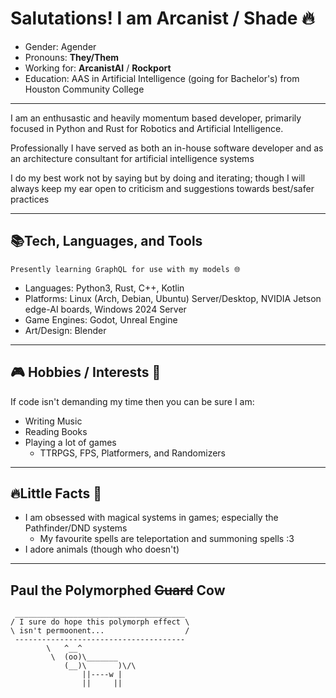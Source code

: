 # Salutations! I am Arcanist / Shade 🔥
* Gender: Agender
* Pronouns: **They/Them** 
* Working for: **ArcanistAI** / **Rockport**
* Education: AAS in Artificial Intelligence (going for Bachelor's) from Houston Community College
---
I am an enthusastic and heavily momentum based developer, 
primarily focused in Python and Rust for Robotics and Artificial Intelligence.

Professionally I have served as both an in-house software developer 
and as an architecture consultant for artificial intelligence systems

I do my best work not by saying but by doing and iterating; though I will always 
keep my ear open to criticism and suggestions towards best/safer practices

---
## 📚Tech, Languages, and Tools

    Presently learning GraphQL for use with my models 🌐


- Languages: Python3, Rust, C++, Kotlin
- Platforms: Linux (Arch, Debian, Ubuntu) Server/Desktop, NVIDIA Jetson edge-AI boards, Windows 2024 Server
- Game Engines: Godot, Unreal Engine
- Art/Design: Blender


---
## 🎮 Hobbies / Interests 🎵
If code isn't demanding my time then you can be sure I am:
- Writing Music
- Reading Books
- Playing a lot of games
    - TTRPGS, FPS, Platformers, and Randomizers 
---
## 🔥Little Facts 🐺 
- I am obsessed with magical systems in games; especially the Pathfinder/DND systems
    - My favourite spells are teleportation and summoning spells :3 
- I adore animals (though who doesn't)

---
## Paul the Polymorphed ~~Guard~~ Cow
```
 ______________________________________
/ I sure do hope this polymorph effect \
\ isn't permoonent...                  /
 --------------------------------------
        \   ^__^
         \  (oo)\_______
            (__)\       )\/\
                ||----w |
                ||     ||
```

<!--
**ArcanistDev/ArcanistDev** is a ✨ _special_ ✨ repository because its `README.md` (this file) appears on your GitHub profile.

Here are some ideas to get you started:

- 🔭 I’m currently working on ...
- 🌱 I’m currently learning ...
- 👯 I’m looking to collaborate on ...
- 🤔 I’m looking for help with ...
- 💬 Ask me about ...
- 📫 How to reach me: ...
- 😄 Pronouns: ...
- ⚡ Fun fact: ...
-->
